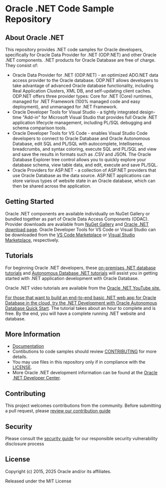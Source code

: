 <!-- Note: The Oracle .NET Code Sample Repository has moved to this <a href="https://github.com/oracle/oracle-db-examples/tree/master/dotnet">new location</a>. -->

# Oracle .NET Code Sample Repository

## About Oracle .NET
This repository provides .NET code samples for Oracle developers, specifically for Oracle Data Provider for .NET (ODP.NET)
and other Oracle .NET components. .NET products for Oracle Database are free of charge. They consist of:

<ul>
<li>Oracle Data Provider for .NET (ODP.NET) - an optimized ADO.NET data access provider to the Oracle database. ODP.NET allows developers to take advantage of advanced Oracle database functionality, including Real Application Clusters, XML DB, and self-updating client caches. ODP.NET offers three provider types: Core for .NET (Core) runtimes, managed for .NET Framework (100% managed code and easy deployment), and unmanaged for .NET Framework.</li>
<li>Oracle Developer Tools for Visual Studio - a tightly integrated design-time "Add-in" for Microsoft Visual Studio that provides full Oracle .NET application lifecycle management, including PL/SQL debugging and schema comparison tools.</li>
  <li>Oracle Developer Tools for VS Code - enables Visual Studio Code developers to connect to Oracle Database and Oracle Autonomous Database, edit SQL and PL/SQL with autocomplete, Intellisense, breadcrumbs, and syntax coloring, execute SQL and PL/SQL and view and save the results in formats such as .CSV and JSON. The Oracle Database Explorer tree control allows you to quickly explore your database schema, view table data, and edit, execute and save PL/SQL.</li>
<li>Oracle Providers for ASP.NET - a collection of ASP.NET providers that use Oracle Database as the data source. ASP.NET applications can store various types of website state in an Oracle database, which can then be shared across the application.</li>
</ul>

## Getting Started
Oracle .NET components are available individually on NuGet Gallery or bundled together as part of Oracle Data Access Components (ODAC). Provider downloads are available from <a href="https://www.nuget.org/packages?q=oracle">NuGet Gallery<a> and <a href="https://www.oracle.com/database/technologies/net-downloads.html">Oracle .NET download page</a>. Oracle Developer Tools for VS Code or Visual Studio can be downloaded from the <a href="https://marketplace.visualstudio.com/items?itemName=Oracle.oracledevtools">VS Code Marketplace</a> or <a href="https://marketplace.visualstudio.com/publishers/OracleCorporation">Visual Studio Marketplace</a>, respectively.

## Tutorials
For beginning Oracle .NET developers, these <a href="https://www.oracle.com/tools/technologies/quickstart-dotnet-for-oracle-database.html">on-premises .NET database tutorials</a> and <a href="https://www.oracle.com/database/technologies/appdev/dotnet/adbdotnetquickstarts.html">Autonomous Database .NET tutorials</a> will assist you in getting started with .NET application development with Oracle Database. 
  
Oracle .NET video tutorials are available from the <a href="https://www.youtube.com/user/OracleDOTNETTeam">Oracle .NET YouTube site.
  
For those that want to build an end-to-end basic .NET web app for Oracle Database in the cloud, try the <a href="https://apexapps.oracle.com/pls/apex/dbpm/r/livelabs/view-workshop?wid=3359">.NET Development with Oracle Autonomous Database Quick Start</a>. The tutorial takes about an hour to complete and is free. By the end, you will have a complete running .NET website and database.

## More Information
<ul>
<li><a href="https://docs.oracle.com/en/database/oracle/oracle-data-access-components/index.html">Documentation</a></li>
<li>Contibutions to code samples should review <a href="CONTRIBUTING.md">CONTRIBUTING</a> for more details.</li>
<li>You may use files in this repository only if in compliance with the <a href="LICENSE">LICENSE</a>.</li>
<li>More Oracle .NET development information can be found at the <a href="http://otn.oracle.com/dotnet">Oracle .NET Developer Center</a>.</li>
</ul>

## Contributing

This project welcomes contributions from the community. Before submitting a pull request, please [review our contribution guide](./CONTRIBUTING.md)

## Security

Please consult the [security guide](./SECURITY.md) for our responsible security vulnerability disclosure process

## License

Copyright (c) 2015, 2025 Oracle and/or its affiliates.

Released under the MIT License
